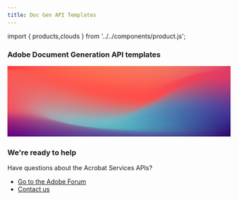 ```yaml
---
title: Doc Gen API Templates
---
```


import { products,clouds } from '../../components/product.js';

<Hero slots="heading" layout="section" variant="fullwidth" customLayout className="herobgImage Hero-Banner"/>

### Adobe Document Generation API templates

<ProductCardGrid clouds={clouds} products={products} showName={true} showDescription={false} interaction={true} buttonName="Download" showBorder={false} imgHeight="1300" isCentered={true} theme="light" className="Download-sample-templates"/>

<DCSummaryBlock slots="image, heading, text, buttons" theme="lightest" background="white" className="We-are-ready-to-help" />

![summary block bg img](../images/bg-hero.jpeg)

### We're ready to help

Have questions about the Acrobat Services APIs?

- [Go to the Adobe Forum](https://www.adobe.com/go/pdftoolsapi_forum)
- [Contact us](../pricing/contact.md)
